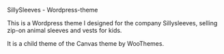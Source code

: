 SillySleeves - Wordpress-theme

This is a Wordpress theme I designed for the company Sillysleeves, selling zip-on animal sleeves and vests for kids.

It is a child theme of the Canvas theme by WooThemes.
